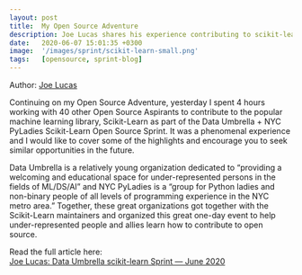 ```yaml
---
layout: post
title:  My Open Source Adventure
description: Joe Lucas shares his experience contributing to scikit-learn for the first time. 
date:   2020-06-07 15:01:35 +0300
image:  '/images/sprint/scikit-learn-small.png'
tags:   [opensource, sprint-blog]
---
```


Author:  [Joe Lucas](https://www.linkedin.com/in/josephtlucas/)

Continuing on my Open Source Adventure, yesterday I spent 4 hours working with 40 other Open Source Aspirants to contribute to the popular machine learning library, Scikit-Learn as part of the Data Umbrella + NYC PyLadies Scikit-Learn Open Source Sprint. It was a phenomenal experience and I would like to cover some of the highlights and encourage you to seek similar opportunities in the future.

Data Umbrella is a relatively young organization dedicated to “providing a welcoming and educational space for under-represented persons in the fields of ML/DS/AI” and NYC PyLadies is a “group for Python ladies and non-binary people of all levels of programming experience in the NYC metro area.” Together, these great organizations got together with the Scikit-Learn maintainers and organized this great one-day event to help under-represented people and allies learn how to contribute to open source.

Read the  full article here:  
[Joe Lucas: Data Umbrella scikit-learn Sprint — June 2020](https://joetl.com/posts/sklearn_sprint/)